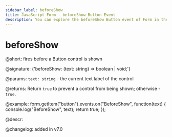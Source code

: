 ```yaml
---
sidebar_label: beforeShow
title: JavaScript Form - beforeShow Button Event 
description: You can explore the beforeShow Button event of Form in the documentation of the DHTMLX JavaScript UI library. Browse developer guides and API reference, try out code examples and live demos, and download a free 30-day evaluation version of DHTMLX Suite 7.
---
```


# beforeShow

@short: fires before a Button control is shown

@signature: {'beforeShow: (text: string) => boolean | void;'}

@params:
`text: string` - the current text label of the control

@returns:
Return `true` to prevent a control from being shown; otherwise - `true`.

@example:
form.getItem("button").events.on("BeforeShow", function(text) {
    console.log("BeforeShow", text);
    return true;
});

@descr:

@changelog: added in v7.0
